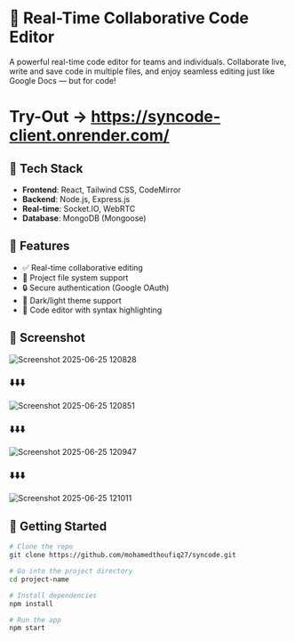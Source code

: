 # 🚀 Real-Time Collaborative Code Editor

A powerful real-time code editor for teams and individuals. Collaborate live, write and save code in multiple files, and enjoy seamless editing just like Google Docs — but for code!

# Try-Out -> https://syncode-client.onrender.com/

## 🔧 Tech Stack

- **Frontend**: React, Tailwind CSS, CodeMirror
- **Backend**: Node.js, Express.js
- **Real-time**: Socket.IO, WebRTC
- **Database**: MongoDB (Mongoose)

## 📁 Features

- ✅ Real-time collaborative editing
- 📂 Project file system support
- 🔒 Secure authentication (Google OAuth)
- 🌙 Dark/light theme support
- 🧠 Code editor with syntax highlighting

## 📸 Screenshot


![Screenshot 2025-06-25 120828](https://github.com/user-attachments/assets/9ab5d16c-408a-475c-ab2c-a58d50ad8f8b)

###                                         ⬇️⬇️⬇️
                                            
![Screenshot 2025-06-25 120851](https://github.com/user-attachments/assets/19fd4a94-b8b8-4001-852b-f4fe6f67ee73)

 ###                                           ⬇️⬇️⬇️

                                            
![Screenshot 2025-06-25 120947](https://github.com/user-attachments/assets/cead0ab4-12ab-41f5-9a4a-b47f88f3bbeb)

###                                            ⬇️⬇️⬇️

![Screenshot 2025-06-25 121011](https://github.com/user-attachments/assets/038bc86f-4004-41a4-8104-cfb2a2515ea2)


## 🚀 Getting Started

```bash
# Clone the repo
git clone https://github.com/mohamedthoufiq27/syncode.git

# Go into the project directory
cd project-name

# Install dependencies
npm install

# Run the app
npm start
